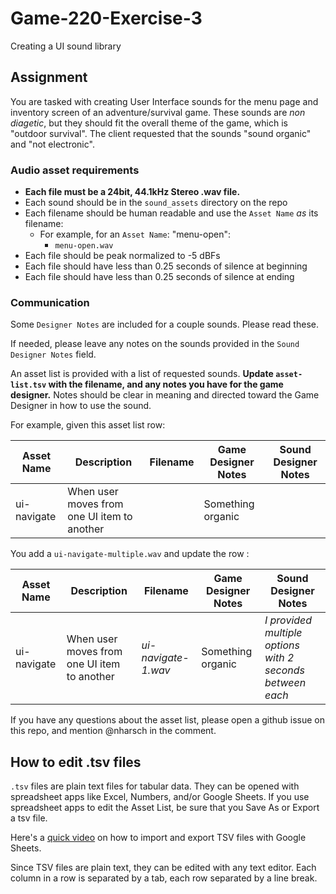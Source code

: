 # Game-220-Exercise-3
Creating a UI sound library

## Assignment

You are tasked with creating User Interface sounds for the menu page and inventory screen of an adventure/survival game. These sounds are _non diagetic_, but they should fit the overall theme of the game, which is "outdoor survival". The client requested that the sounds "sound organic" and "not electronic".




### Audio asset requirements
- **Each file must be a 24bit, 44.1kHz Stereo .wav file.**
- Each sound should be in the `sound_assets` directory on the repo
- Each filename should be human readable and use the `Asset Name` _as_ its filename:
    - For example, for an `Asset Name`: "menu-open": 
        - `menu-open.wav`
- Each file should be peak normalized to -5 dBFs
- Each file should have less than 0.25 seconds of silence at beginning
- Each file should have less than 0.25 seconds of silence at ending


### Communication
Some `Designer Notes` are included for a couple sounds. Please read these.


If needed, please leave any notes on the sounds provided in the `Sound Designer Notes` field.

An asset list is provided with a list of requested sounds. **Update `asset-list.tsv` with the filename, and any notes you have for the game designer.** Notes should be clear in meaning and directed toward the Game Designer in how to use the sound.

For example, given this asset list row: 

| Asset Name | Description | Filename | Game Designer Notes | Sound Designer Notes |
| --- | --- | --- | --- | --- |
| ui-navigate | When user moves from one UI item to another |  | Something organic | 

You add a `ui-navigate-multiple.wav` and update the row :

| Asset Name | Description | Filename | Game Designer Notes | Sound Designer Notes |
| --- | --- | --- | --- | --- |
| ui-navigate | When user moves from one UI item to another | _ui-navigate-1.wav_ | Something organic | _I provided multiple options with 2 seconds between each_ |

If you have any questions about the asset list, please open a github issue on this repo, and mention @nharsch in the comment.


## How to edit .tsv files

`.tsv` files are plain text files for tabular data. They can be opened with spreadsheet apps like Excel, Numbers, and/or Google Sheets. If you use spreadsheet apps to edit the Asset List, be sure that you Save As or Export a tsv file. 

Here's a [quick video](https://www.youtube.com/watch?v=XbXL-ZrprCw) on how to import and export TSV files with Google Sheets.

Since TSV files are plain text, they can be edited with any text editor. Each column in a row is separated by a tab, each row separated by a line break.

